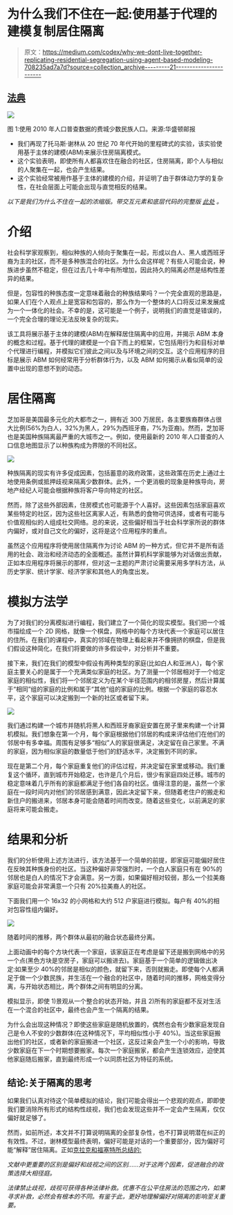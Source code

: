 # 为什么我们不住在一起:使用基于代理的建模复制居住隔离

> 原文：<https://medium.com/codex/why-we-dont-live-together-replicating-residential-segregation-using-agent-based-modeling-708235ad7a7d?source=collection_archive---------21----------------------->

## [法典](http://medium.com/codex)

![](img/eea0804a460ce33779a396afe8a012bd.png)

图 1:使用 2010 年人口普查数据的费城少数民族人口。来源:华盛顿邮报

*   我们再现了托马斯·谢林从 20 世纪 70 年代开始的里程碑式的实验，该实验使用基于主体的建模(ABM)来展示住房隔离模式。
*   这个实验表明，即使所有人都喜欢住在融合的社区，住房隔离，即个人与相似的人聚集在一起，也会产生结果。
*   这个实验经常被用作基于主体的建模的介绍，并证明了由于群体动力学的复杂性，在社会层面上可能会出现与直觉相反的结果。

*以下是我们为什么不住在一起的浓缩版。带交互元素和底层代码的完整版* [*此处*](https://www.quantviews.com/schelling-segregation) *。*

# 介绍

社会科学家观察到，相似种族的人倾向于聚集在一起，形成以白人、黑人或西班牙裔为主的社区，而不是多种族混合的社区。为什么会这样呢？有些人可能会说，种族进步虽然不稳定，但在过去几十年中有所增加，因此持久的隔离必然是结构性差异的结果。

但是，包容性的种族态度一定意味着融合的种族结果吗？一个完全直观的思路是，如果人们在个人观点上是宽容和包容的，那么作为一个整体的人口将反过来发展成为一个一体化的社会。不幸的是，这可能是一个例子，说明我们的直觉是错误的，一个完全合理的理论无法反映复杂的现实。

该工具将展示基于主体的建模(ABM)在解释居住隔离中的应用，并揭示 ABM 本身的概念和过程。基于代理的建模是一个自下而上的框架，它包括用行为和目标对单个代理进行编程，并模拟它们彼此之间以及与环境之间的交互。这个应用程序的目标是展示 ABM 如何经常用于分析群体行为，以及 ABM 如何揭示从看似简单的设置中出现的意想不到的动态。

# 居住隔离

芝加哥是美国最多元化的大都市之一，拥有近 300 万居民，各主要族裔群体占很大比例(56%为白人，32%为黑人，29%为西班牙裔，7%为亚裔)。然而，芝加哥也是美国种族隔离最严重的大城市之一。例如，使用最新的 2010 年人口普查的人口信息地图显示了以种族构成为界限的不同社区。

![](img/7d07f249dd6553ac0d58305c46955873.png)

种族隔离的现实有许多促成因素，包括蓄意的政府政策，这些政策在历史上通过土地使用条例或抵押歧视来隔离少数群体。此外，一个更消极的现象是种族导向，房地产经纪人可能会根据种族将客户导向特定的社区。

然而，除了这些外部因素，住房模式也可能源于个人喜好。这些因素包括家庭喜欢某些特定的社区，因为这些社区离家人近，有熟悉的食物可供选择，或者有可能与价值观相似的人组成社交网络。总的来说，这些偏好相当于社会科学家所说的群体内偏好，或对自己文化的偏好，这将是这个应用程序的重点。

虽然这个应用程序将使用居住隔离作为讨论 ABM 的一种方式，但它并不是所有适用的社会、政治和经济动态的全面概述。虽然计算机科学家能够为对话做出贡献，正如本应用程序将展示的那样，但对这一主题的严肃讨论需要采用多学科方法，从历史学家、统计学家、经济学家和其他人的角度出发。

# 模拟方法学

为了对我们的分离模拟进行编程，我们建立了一个简化的现实模型。我们把一个城市描绘成一个 2D 网格，就像一个棋盘，网格中的每个方块代表一个家庭可以居住的住所。在我们的课程中，真实的邻域在物理上看起来并不像拥挤的棋盘，但是我们假设这种简化，在我们将要做的许多假设中，对分析并不重要。

接下来，我们在我们的模型中假设有两种类型的家庭(比如白人和亚洲人)，每个家庭主要关心的是属于一个充满类似家庭的社区。为了测量一个邻居相对于一个给定家庭的相似性，我们将一个邻居定义为在某个半径范围内的相邻房屋，然后计算属于“相同”组的家庭的比例和属于“其他”组的家庭的比例。根据一个家庭的容忍水平，这个家庭可以决定搬到一个新的社区或者留下来。

![](img/7ddadf4f41cc088b31b03553a70d1a0f.png)

我们通过构建一个城市并随机将黑人和西班牙裔家庭安置在房子里来构建一个计算机模拟。我们想象在第一个月，每个家庭根据他们邻居的构成来评估他们在他们的邻居中有多幸福。周围有足够多“相似”人的家庭很满足，决定留在自己家里。不满的家庭，因为相似家庭的数量低于他们的舒适水平，决定搬到不同的家。

现在是第二个月，每个家庭重复他们的评估过程，并决定留在家里或移动。我们重复这个循环，直到城市开始稳定，也许是几个月后，很少有家庭四处迁移。城市的稳定意味着几乎所有的家庭都满足于他们各自的社区。值得注意的是，虽然一个家庭在一段时间内对他们的邻居感到满意，因此决定留下来，但随着老住户的搬走和新住户的搬进来，邻居本身可能会随着时间而改变。随着这些变化，以前满足的家庭将来可能会搬走。

# 结果和分析

我们的分析使用上述方法进行，该方法基于一个简单的前提，即家庭可能偏好居住在反映其种族身份的社区。当这种偏好非常强烈时，一个白人家庭只有在 90%的邻居也是白人的情况下才会满意。另一方面，如果偏好相对较弱，那么一个拉美裔家庭可能会非常满意一个只有 20%拉美裔人的社区。

下面我们用一个 16x32 的小网格和大约 512 户家庭进行模拟。每户有 40%的相对包容性组内偏好。

![](img/fbcc31abe2e3f2ee27681c85ab5d2ae0.png)

随着时间的推移，两个群体从最初的融合状态最终分离。

上面动画中的每个方块代表一个家庭，该家庭正在考虑是留下还是搬到网格中的另一个点(黑色方块是空房子，家庭可以搬进去)。家庭基于一个简单的逻辑做出决定:如果至少 40%的邻居是相似的颜色，就留下来，否则就搬走。即使每个人都满足于做一个少数民族，并生活在一个融合的社区中，随着时间的推移，网格变得分离，与开始状态相比，两个群体之间有明显的分离。

模拟显示，即使 1)景观从一个整合的状态开始，并且 2)所有的家庭都不反对生活在一个混合的社区中，最终也会产生一个隔离的结果。

为什么会出现这种情况？即使这些家庭是随机放置的，偶然也会有少数家庭发现自己是令人不安的少数群体(在这种情况下，平均相似性小于 40%)。当这些家庭搬出他们的社区，或者新的家庭搬进一个社区，这反过来会产生一个小的影响，导致少数家庭在下一个时期想要搬家。每次一个家庭搬家，都会产生连锁效应，迫使其他家庭随后搬家，直到最终形成一个以同质社区为特征的系统。

## 结论:关于隔离的思考

如果我们认真对待这个简单模拟的结论，我们可能会得出一个悲观的观点，即即使我们要消除所有形式的结构性歧视，我们也会发现这些并不一定会产生隔离，仅仅偏好就足够了。

然而，如前所述，本文并不打算说明隔离的全部复杂性，也不打算说明潜在纠正的有效性。不过，谢林模型最终表明，偏好可能是对话的一个重要部分，因为偏好可能“解释”居住隔离。正如[克拉克和福塞特所总结的:](https://www.pnas.org/content/105/11/4109)

*文献中更重要的区别是偏好和歧视之间的区别……对于这两个因素，促进融合的政策选择大相径庭。*

*法律禁止歧视，歧视可获得各种法律补救。优惠不在公平住房法的范围之内，如果寻求补救，必然会有根本的不同。有鉴于此，更好地理解偏好对隔离的影响至关重要。*